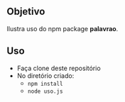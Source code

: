 ## Objetivo

Ilustra uso do npm package **palavrao**.

## Uso

- Faça clone deste repositório
- No diretório criado:
  - `npm install`
  - `node uso.js`
